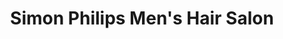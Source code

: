 ---
title: "Simon Philips Men's Hair Salon"
url: /new-lenox/simon-philips-mens-hair-salon/
shop: hairdresser
---